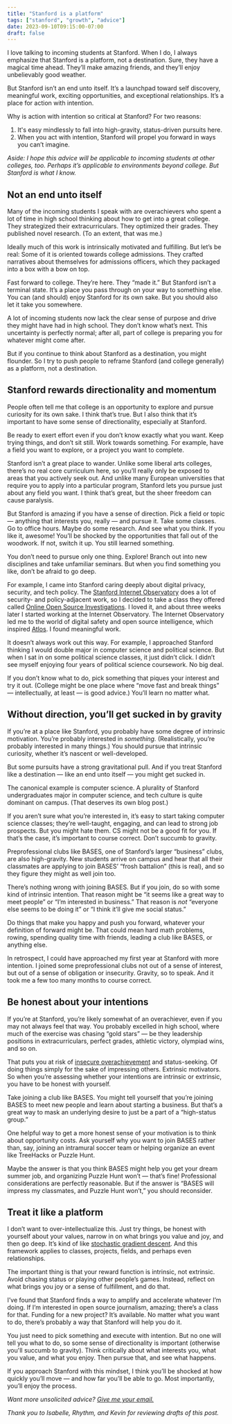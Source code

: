 ```yaml
---
title: "Stanford is a platform"
tags: ["stanford", "growth", "advice"]
date: 2023-09-10T09:15:00-07:00
draft: false
---
```


I love talking to incoming students at Stanford. When I do, I always emphasize that Stanford is a platform, not a destination. Sure, they have a magical time ahead. They’ll make amazing friends, and they’ll enjoy unbelievably good weather.

But Stanford isn’t an end unto itself. It’s a launchpad toward self discovery, meaningful work, exciting opportunities, and exceptional relationships. It’s a place for action with intention.

Why is action with intention so critical at Stanford? For two reasons:

1. It's easy mindlessly to fall into high-gravity, status-driven pursuits here.
2. When you act with intention, Stanford will propel you forward in ways you can’t imagine.

*Aside: I hope this advice will be applicable to incoming students at other colleges, too. Perhaps it’s applicable to environments beyond college. But Stanford is what I know.*

## Not an end unto itself

Many of the incoming students I speak with are overachievers who spent a lot of time in high school thinking about how to get into a great college. They strategized their extracurriculars. They optimized their grades. They published novel research. (To an extent, that was me.)

Ideally much of this work is intrinsically motivated and fulfilling. But let’s be real: Some of it is oriented towards college admissions. They crafted narratives about themselves for admissions officers, which they packaged into a box with a bow on top.

Fast forward to college. They’re here. They “made it.” But Stanford isn’t a terminal state. It’s a place you pass through on your way to something else. You can (and should) enjoy Stanford for its own sake. But you should also let it take you somewhere. 

A lot of incoming students now lack the clear sense of purpose and drive they might have had in high school. They don’t know what’s next. This uncertainty is perfectly normal; after all, part of college is preparing you for whatever might come after.

But if you continue to think about Stanford as a destination, you might flounder. So I try to push people to reframe Stanford (and college generally) as a platform, not a destination.

## Stanford rewards directionality and momentum

People often tell me that college is an opportunity to explore and pursue curiosity for its own sake. I think that’s true. But I also think that it’s important to have some sense of directionality, especially at Stanford.

Be ready to exert effort even if you don’t know exactly what you want. Keep trying things, and don’t sit still. Work towards something. For example, have a field you want to explore, or a project you want to complete.

Stanford isn’t a great place to wander. Unlike some liberal arts colleges, there’s no real core curriculum here, so you’ll really only be exposed to areas that you actively seek out. And unlike many European universities that require you to apply into a particular program, Stanford lets you pursue just about any field you want. I think that’s great, but the sheer freedom can cause paralysis.

But Stanford is amazing if you have a sense of direction. Pick a field or topic — anything that interests you, really — and pursue it. Take some classes. Go to office hours. Maybe do some research. And see what you think. If you like it, awesome! You’ll be shocked by the opportunities that fall out of the woodwork. If not, switch it up. You still learned something.

You don’t need to pursue only one thing. Explore! Branch out into new disciplines and take unfamiliar seminars. But when you find something you like, don’t be afraid to go deep.

For example, I came into Stanford caring deeply about digital privacy, security, and tech policy. The [Stanford Internet Observatory](https://io.stanford.edu) does a lot of security- and policy-adjacent work, so I decided to take a class they offered called [Online Open Source Investigations](https://explorecourses.stanford.edu/search?view=catalog&filter-coursestatus-Active=on&page=0&catalog=&academicYear=&q=Online+Open+Source+Investigations&collapse=). I loved it, and about three weeks later I started working at the Internet Observatory. The Internet Observatory led me to the world of digital safety and open source intelligence, which inspired [Atlos](https://atlos.org). I found meaningful work.

It doesn’t always work out this way. For example, I approached Stanford thinking I would double major in computer science and political science. But when I sat in on some political science classes, it just didn’t click. I didn’t see myself enjoying four years of political science coursework. No big deal.

If you don’t know what to do, pick something that piques your interest and try it out. (College might be one place where “move fast and break things” — intellectually, at least — is good advice.) You’ll learn no matter what.

## Without direction, you’ll get sucked in by gravity

If you’re at a place like Stanford, you probably have some degree of intrinsic motivation. You’re probably interested in *something.* (Realistically, you’re probably interested in many things.) You should pursue that intrinsic curiosity, whether it’s nascent or well-developed. 

But some pursuits have a strong gravitational pull. And if you treat Stanford like a destination — like an end unto itself — you might get sucked in.

The canonical example is computer science. A plurality of Stanford undergraduates major in computer science, and tech culture is quite dominant on campus. (That deserves its own blog post.)

If you aren’t sure what you’re interested in, it’s easy to start taking computer science classes; they’re well-taught, engaging, and can lead to strong job prospects. But you might hate them. CS  might not be a good fit for you. If that’s the case, it’s important to course correct. Don’t succumb to gravity.

Preprofessional clubs like BASES, one of Stanford’s larger “business” clubs, are also high-gravity. New students arrive on campus and hear that all their classmates are applying to join BASES’ “frosh battalion” (this is real), and so they figure they might as well join too.

There’s nothing wrong with joining BASES. But if you join, do so with some kind of intrinsic intention. That reason might be “it seems like a great way to meet people” or “I’m interested in business.” That reason is *not* “everyone else seems to be doing it” or “I think it’ll give me social status.”

Do things that make you happy and push you forward, whatever your definition of forward might be. That could mean hard math problems, rowing, spending quality time with friends, leading a club like BASES, or anything else.

In retrospect, I could have approached my first year at Stanford with more intention. I joined some preprofessional clubs not out of a sense of interest, but out of a sense of obligation or insecurity. Gravity, so to speak. And it took me a few too many months to course correct.

## Be honest about your intentions

If you’re at Stanford, you’re likely somewhat of an overachiever, even if you may not always feel that way. You probably excelled in high school, where much of the exercise was chasing “gold stars” — be they leadership positions in extracurriculars, perfect grades, athletic victory, olympiad wins, and so on.

That puts you at risk of [insecure overachievement](https://www.ft.com/content/ba0c9234-a2d7-11e7-9e4f-7f5e6a7c98a2) and status-seeking. Of doing things simply for the sake of impressing others. Extrinsic motivators. So when you’re assessing whether your intentions are intrinsic or extrinsic, you have to be honest with yourself.

Take joining a club like BASES. You might tell yourself that you’re joining BASES to meet new people and learn about starting a business. But that’s a great way to mask an underlying desire to just be a part of a “high-status group.”

One helpful way to get a more honest sense of your motivation is to think about opportunity costs. Ask yourself why you want to join BASES rather than, say, joining an intramural soccer team or helping organize an event like TreeHacks or Puzzle Hunt.

Maybe the answer is that you think BASES might help you get your dream summer job, and organizing Puzzle Hunt won’t — that’s fine! Professional considerations are perfectly reasonable. But if the answer is “BASES will impress my classmates, and Puzzle Hunt won’t,” you should reconsider.

## Treat it like a platform

I don’t want to over-intellectualize this. Just try things, be honest with yourself about your values, narrow in on what brings you value and joy, and then go deep. It’s kind of like [stochastic gradient descent](https://en.wikipedia.org/wiki/Stochastic_gradient_descent). And this framework applies to classes, projects, fields, and perhaps even relationships.

The important thing is that your reward function is intrinsic, not extrinsic. Avoid chasing status or playing other people’s games. Instead, reflect on what brings you joy or a sense of fulfillment, and do that.

I’ve found that Stanford finds a way to amplify and accelerate whatever I’m doing. If I’m interested in open source journalism, amazing; there’s a class for that. Funding for a new project? It’s available. No matter what you want to do, there’s probably a way that Stanford will help you do it.

You just need to pick something and execute with intention. But no one will tell you what to do, so some sense of directionality is important (otherwise you'll succumb to gravity). Think critically about what interests you, what you value, and what you enjoy. Then pursue that, and see what happens.

If you approach Stanford with this mindset, I think you’ll be shocked at how quickly you’ll move — and how far you’ll be able to go. Most importantly, you’ll enjoy the process.

*Want more unsolicited advice? [Give me your email.](https://miles.land/letter/)*

*Thank you to Isabelle, Rhythm, and Kevin for reviewing drafts of this post.*
